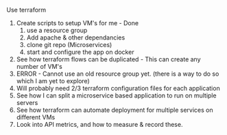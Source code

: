 Use terraform 

1. Create scripts to setup VM's for me - Done
    1. use a resource group  
    2. Add apache & other dependancies
    3. clone git repo (Microservices) 
    4. start and configure the app on docker
2. See how terraform flows can be duplicated - This can create any number of VM's 
3. ERROR - Cannot use an old resource group yet. (there is a way to do so which I am yet to explore)
4. Will probably need 2/3 terraform configuration files for each application 
5. See how I can split a microservice based application to run on multiple servers 
6. See how terraform can automate deployment for multiple services on different VMs 
7. Look into API metrics, and how to measure & record these.